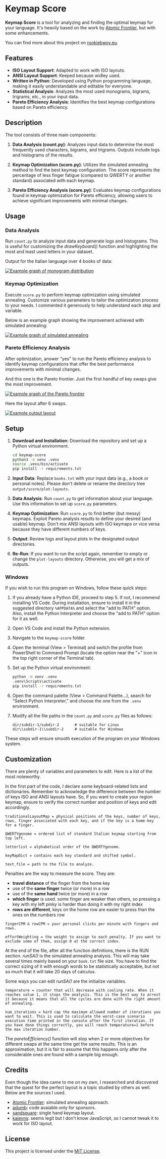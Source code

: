 # Keymap Score

**Keymap Score** is a tool for analyzing and finding the optimal keymap for your language. It's heavily based on the work by [Atomic Frontier](https://github.com/AtomicFrontierCode/keyboards), but with some enhancements.

You can find more about this project on [rookiebwoy.eu](https://www.rookiebwoy.eu/projects/keymap-score/keymap-score.php).

## Features

- **ISO Layout Support**: Adapted to work with ISO layouts.
- **ANSI Layout Support**: Keeped because widley used.
- **Written in Python**: Developed using Python programming language, making it easily understandable and editable for everyone.
- **Statistical Analysis**: Analyzes the most used monograms, bigrams, trigrams, etc., in your input data.
- **Pareto Efficiency Analysis**: Identifies the best keymap configurations based on Pareto efficiency.

## Description

The tool consists of three main components:

1. **Data Analysis (count.py)**: Analyzes input data to determine the most frequently used characters, bigrams, and trigrams. Outputs include logs and histograms of the results.

2. **Keymap Optimization (score.py)**: Utilizes the simulated annealing method to find the best keymap configuration. The score represents the percentage of less finger fatigue (compared to QWERTY or another standard) associated with each keymap.

3. **Pareto Efficiency Analysis (score.py)**: Evaluates keymap configurations found in keymap optimization for Pareto efficiency, allowing users to achieve significant improvements with minimal changes.

## Usage

### Data Analysis

Run `count.py` to analyze input data and generate logs and histograms. This is useful for customizing the *drawKeyboard()* function and highlighting the most and least used letters in your dataset.

Output for the Italian language over 4 books of data:

[![Example graph of monogram distribution](assets/plot_1gram.png)](assets/plot_1gram.png)

### Keymap Optimization

Execute `score.py` to perform keymap optimization using simulated annealing. Customize various parameters to tailor the optimization process to your needs. I commented it generously to help understand each step and variable.

Below is an example graph showing the improvement achieved with simulated annealing:

[![Example graph of simulated annealing](assets/objective.png)](assets/objective.png)

### Pareto Efficiency Analysis

After optimization, answer "yes" to run the Pareto efficiency analysis to identify keymap configurations that offer the best performance improvements with minimal changes.

And this one is the Pareto frontier. Just the first handful of key swaps give the most improvement.

[![Example graph of the Pareto frontier](assets/pareto.png)](assets/pareto.png)

Here the layout after 6 swaps.

[![Example output layout](assets/pareto_6.png)](assets/pareto_6.png)

## Setup

1. **Download and Installation**: Download the repository and set up a Python virtual environment.

    ```bash
    cd keymap-score
    python3 -m venv .venv
    source .venv/bin/activate
    pip install -r requirements.txt
    ```

2. **Input Data**: Replace `books.txt` with your input data (e.g., a book or personal notes). Please don't delete or rename the directory tree `output/score/plot-layouts`.

3. **Data Analysis**: Run `count.py` to get information about your language. Use this information to set up `score.py` parameters.

4. **Keymap Optimization**: Run `score.py` to find better (but messy) keymaps. Exploit Pareto analysis results to define your desired (and usable) keymap. Don't mix ANSI layouts with ISO keymaps or vice versa because they have different numbers of keys.

5. **Output**: Review logs and layout plots in the designated output directories.

6. **Re-Run**: If you want to run the script again, remember to empty or change the `plot-layouts` directory. Otherwise, you will get a mix of outputs.

### Windows

If you wish to run this program on Windows, follow these quick steps:

1. If you already have a Python IDE, proceed to step 5. If not, I recommend installing VS Code. During installation, ensure to install it in the suggested directory `%APPDATA%` and select the "add to PATH" option. Also, install the Python Interpreter and choose the "add to PATH" option for it as well.

2. Open VS Code and install the Python extension.

3. Navigate to the `keymap-score` folder.

4. Open the terminal (View > Terminal) and switch the profile from PowerShell to Command Prompt (locate the option near the "+" icon in the top right corner of the Terminal tab).

5. Set up the Python virtual environment:

    ```cmd
    python -m venv .venv
    .venv\Scripts\activate
    pip install -r requirements.txt
    ```

6. Open the command palette (View > Command Palette...), search for "Select Python Interpreter," and choose the one from the `.venv` environment.

7. Modify all the file paths in the `count.py` and `score.py` files as follows:

    ```
    dir/subdir-1/subdir-2       # suitable for Linux
    dir\\subdir-1\\subdir-2     # suitable for Windows
    ```

These steps will ensure smooth execution of the program on your Windows system.

## Customization

There are plenty of variables and parameters to edit. Here is a list of the most noteworthy.

In the first part of the code, I declare some keyboard-related lists and dictionaries. Remember to acknowledge the difference between the number of keys ISO and ANSI layouts have. So, if you want to create your region keymap, ensure to verify the correct number and position of keys and edit accordingly.

```
traditionalLayoutMap = physical positions of the keys, number of keys, rows, finger associated with each key, and if the key is a home-key for a finger.

QWERTYgenome = ordered list of standard Italian keymap starting from top left.

letterlist = alphabetical order of the QWERTYgenome.

keyMapDict = contains each key standard and shifted symbol.

text_file = path to the file to analyze.
```

Penalties are the way to measure the score. They are:

- **travel distance** of the finger from the home key
- use of the **same finger** twice (or more) in a row
- use of the **same hand** twice (or more) in a row
- **which finger** is used. some finger are weaker than others, so pressing a key with my left pinky is harder than doing it with my right index
- **rows are different**, keys on the home row are easier to press than the ones on the numbers row

```
fingerCPM & rowCPM = your personal clicks per minute with fingers and rows.

effortWeighting = the weight to assign to each penalty. If you want to exclude some of them, assign 0 at the correct index.
```

At the end of the file, after all the function definitions, there is the RUN section. *runSA()* is the simulated annealing analysis. This will may take several times mainly based on your `book.txt` file size. You have to find the correct sizing of it with enough words to be statistically acceptable, but not so much that it will take 20 days of calculus.

Some ways you can edit *runSA()* are the initialize variables.

```
temperature = counter that will decrease with cooling rate. When it reaches value 1, it stops the analysis. This is the best way to arrest it because it means that all the cycles are done with the right amount of annealing.

num_iterations = hard cap the maximum allowed number of iterations you want to wait. This is used to calculate the worst-case scenario execution time printed in the console after the first iteration. If you have done things correctly, you will reach temperature=1 before the max iteration number.
```
The *paretoEfficiency()* function will stop when 2 or more objectives for different swaps at the same time get the same results. This is an approximation, but it is fair to assume that this happens only after the considerable ones are found with a sample big enough.

## Credits

Even though the idea came to me on my own, I researched and discovered that the quest for the perfect layout is a topic studied by others as well. Below are the sources I used.

- [Atomic Frontier](https://www.youtube.com/watch?v=188fipF-i5I): simulated annealing approach.
- [adumb](https://www.youtube.com/watch?v=EOaPb9wrgDY): code avaiable only for sponsors.
- [sandsquare](https://www.youtube.com/watch?v=xDQXokCON-w): single hand keymap layout.
- [kaievns](https://github.com/kaievns/keyboard-genetics): seems legit but I don't know JavaScript, so I cannot tweak it to work for ISO layout.

## License

This project is licensed under the [MIT License](LICENSE).
